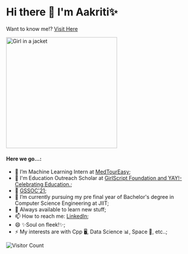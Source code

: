 # Hi there 👋 I'm Aakriti✨
Want to know me!? <a href="https://onvws3rx5ks30mz4ndolpq-on.drv.tw/www.Portfolio.com/">Visit Here</a>
<br>

<img src="https://static.vecteezy.com/system/resources/previews/000/229/543/original/vector-young-indian-woman-as-female-developer-profession.jpg" alt="Girl in a jacket" width="300" height="300">
<br>

<h4>Here we go...:</h4>

- 🔭 I’m Machine Learning Intern at <a href ="https://www.medtoureasy.com/">MedTourEasy</a>;
- 🔭 I'm Education Outreach Scholar at <a href ="https://www.linkedin.com/company/girlscript-foundation/">GirlScript Foundation and YAY!-Celebrating Education.</a>;
- 🔭 <a href="https://gssoc.girlscript.tech/">GSSOC'21</a>; 
- 🌱 I’m currently pursuing my pre final year of Bachelor's degree in Computer Science Engineering at JIIT;
- 💬 Always available to learn new stuff;
- 📫 How to reach me: <a href="https://www.linkedin.com/in/aakritiaggarwal13/">LinkedIn</a>;
- 😄 ✨Soul on fleek!✨;
- ⚡ My interests are with Cpp 🖥️, Data Science 📊, Space 🚀, etc..;

![Visitor Count](https://profile-counter.glitch.me/{username}/count.svg)

